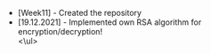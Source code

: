 <ul>
<li>[Week11] - Created the repository</li>
<li>[19.12.2021] - Implemented own RSA algorithm for encryption/decryption!</li>
<\ul>
